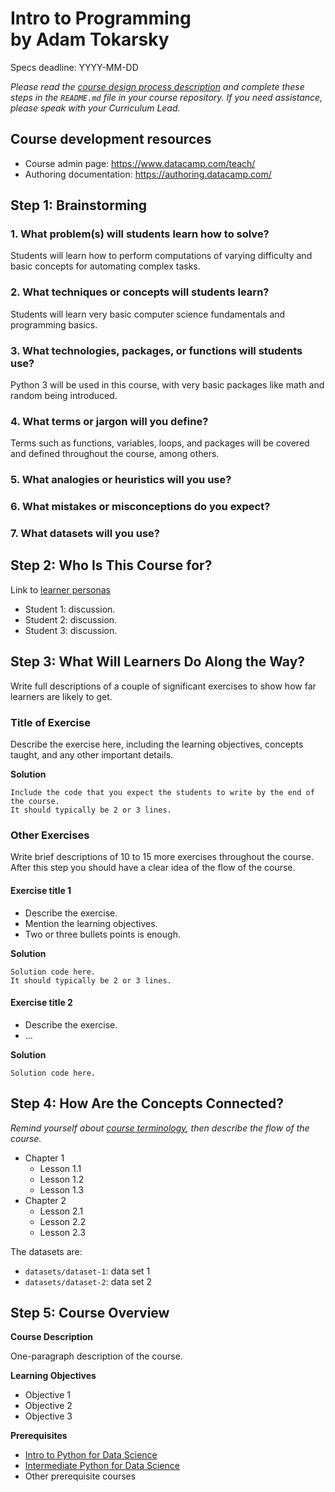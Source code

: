 # **Intro to Programming**<br/>by **Adam Tokarsky**

Specs deadline: YYYY-MM-DD

*Please read the [course design process description](http://authoring.datacamp.com/courses/design/)
and complete these steps in the `README.md` file in your course repository.
If you need assistance,
please speak with your Curriculum Lead.*

## Course development resources

* Course admin page: https://www.datacamp.com/teach/
* Authoring documentation: https://authoring.datacamp.com/

## Step 1: Brainstorming

### 1. What problem(s) will students learn how to solve?
Students will learn how to perform computations of varying difficulty and basic concepts for automating complex tasks.

### 2. What techniques or concepts will students learn?
Students will learn very basic computer science fundamentals and programming basics.

### 3. What technologies, packages, or functions will students use?
Python 3 will be used in this course, with very basic packages like math and random being introduced.

### 4. What terms or jargon will you define?
Terms such as functions, variables, loops, and packages will be covered and defined throughout the course, among others.

### 5. What analogies or heuristics will you use?

### 6. What mistakes or misconceptions do you expect?

### 7. What datasets will you use?


## Step 2: Who Is This Course for?

Link to [learner personas](https://authoring.datacamp.com/courses/design/personas.html)

* Student 1: discussion.
* Student 2: discussion.
* Student 3: discussion.

## Step 3: What Will Learners Do Along the Way?

Write full descriptions of a couple of significant exercises to show how far learners are likely to get.

### Title of Exercise

Describe the exercise here, including the learning objectives, concepts taught, and any other important details.

**Solution**

```
Include the code that you expect the students to write by the end of the course.
It should typically be 2 or 3 lines.
```

### Other Exercises

Write brief descriptions of 10 to 15 more exercises throughout the course.
After this step you should have a clear idea of the flow of the course.

#### Exercise title 1

- Describe the exercise.
- Mention the learning objectives.
- Two or three bullets points is enough.

**Solution**

```
Solution code here.
It should typically be 2 or 3 lines.
```

#### Exercise title 2

- Describe the exercise.
- …

**Solution**

```
Solution code here.
```

## Step 4: How Are the Concepts Connected?

*Remind yourself about [course terminology](https://authoring.datacamp.com/courses/design#terminology-and-structure), then describe the flow of the course.*

- Chapter 1
  - Lesson 1.1
  - Lesson 1.2
  - Lesson 1.3
- Chapter 2
  - Lesson 2.1
  - Lesson 2.2
  - Lesson 2.3

The datasets are:

- `datasets/dataset-1`: data set 1
- `datasets/dataset-2`: data set 2

## Step 5: Course Overview

**Course Description**

One-paragraph description of the course.

**Learning Objectives**

- Objective 1
- Objective 2
- Objective 3

**Prerequisites**

- [Intro to Python for Data Science](https://www.datacamp.com/courses/intro-to-python-for-data-science)
- [Intermediate Python for Data Science](https://www.datacamp.com/courses/intermediate-python-for-data-science)
- Other prerequisite courses
